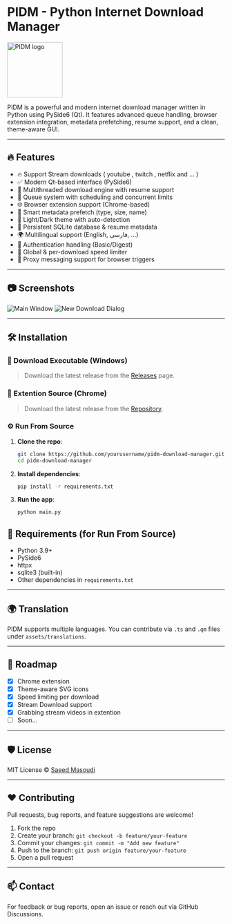 # PIDM - Python Internet Download Manager

<img src="screenshots/pidm.png" alt="PIDM logo" width="128" height="128">

PIDM is a powerful and modern internet download manager written in Python using PySide6 (Qt). It features advanced queue handling, browser extension integration, metadata prefetching, resume support, and a clean, theme-aware GUI.

---

## 🔥 Features

- 🔥 Support Stream downloads ( youtube , twitch , netflix and ... )
- ✅ Modern Qt-based interface (PySide6)
- 🚀 Multithreaded download engine with resume support
- 📁 Queue system with scheduling and concurrent limits
- 🌐 Browser extension support (Chrome-based)
- 🧠 Smart metadata prefetch (type, size, name)
- 🎨 Light/Dark theme with auto-detection
- 💾 Persistent SQLite database & resume metadata
- 🌍 Multilingual support (English, فارسی, ...)
- 🔐 Authentication handling (Basic/Digest)
- 📡 Global & per-download speed limiter
- 🔌 Proxy messaging support for browser triggers

---

## 📷 Screenshots

![Main Window](screenshots/Screenshot-1.png)
![New Download Dialog](screenshots/Screenshot-2.png)

---

## 🛠️ Installation

### 🔽 Download Executable (Windows)

> Download the latest release from the [Releases](https://github.com/saeedmasoudie/PIDM/releases) page.

### 🔽 Extention Source (Chrome)

> Download the latest release from the [Repository](https://github.com/saeedmasoudie/PIDM-ext).

### ⚙️ Run From Source

1. **Clone the repo**:
    ```bash
    git clone https://github.com/yourusername/pidm-download-manager.git
    cd pidm-download-manager
    ```

2. **Install dependencies**:
    ```bash
    pip install -r requirements.txt
    ```

3. **Run the app**:
    ```bash
    python main.py
    ```

## 🧪 Requirements (for Run From Source)

- Python 3.9+
- PySide6
- httpx
- sqlite3 (built-in)
- Other dependencies in `requirements.txt`

---

## 🌍 Translation

PIDM supports multiple languages. You can contribute via `.ts` and `.qm` files under `assets/translations`.

---

## 🧩 Roadmap

- [x] Chrome extension
- [x] Theme-aware SVG icons
- [x] Speed limiting per download
- [x] Stream Download support
- [x] Grabbing stream videos in extention
- [ ] Soon...

---

## 🛡️ License

MIT License © [Saeed Masoudi](https://github.com/saeedmasoudie)

---

## ❤️ Contributing

Pull requests, bug reports, and feature suggestions are welcome!

1. Fork the repo
2. Create your branch: `git checkout -b feature/your-feature`
3. Commit your changes: `git commit -m "Add new feature"`
4. Push to the branch: `git push origin feature/your-feature`
5. Open a pull request

---

## 📫 Contact

For feedback or bug reports, open an issue or reach out via GitHub Discussions.

